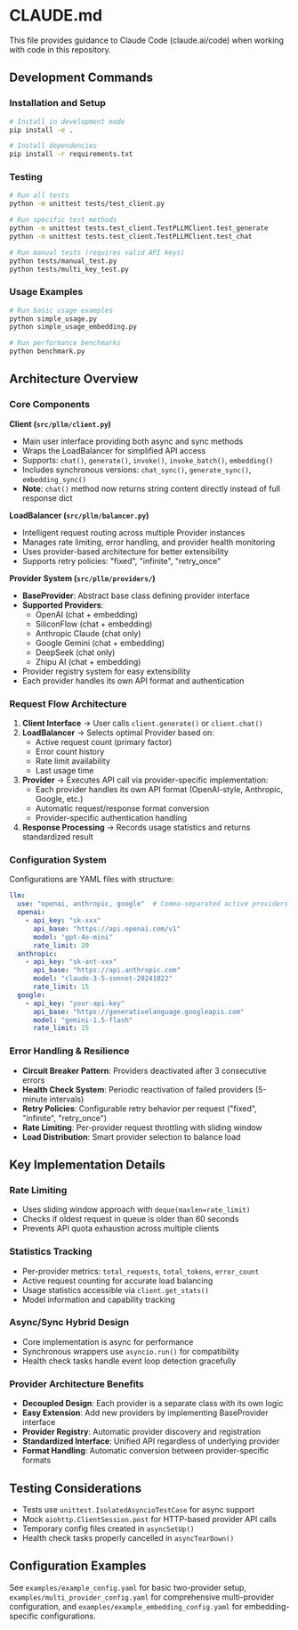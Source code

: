 # CLAUDE.md

This file provides guidance to Claude Code (claude.ai/code) when working with code in this repository.

## Development Commands

### Installation and Setup
```bash
# Install in development mode
pip install -e .

# Install dependencies
pip install -r requirements.txt
```

### Testing
```bash
# Run all tests
python -m unittest tests/test_client.py

# Run specific test methods
python -m unittest tests.test_client.TestPLLMClient.test_generate
python -m unittest tests.test_client.TestPLLMClient.test_chat

# Run manual tests (requires valid API keys)
python tests/manual_test.py
python tests/multi_key_test.py
```

### Usage Examples
```bash
# Run basic usage examples
python simple_usage.py
python simple_usage_embedding.py

# Run performance benchmarks
python benchmark.py
```

## Architecture Overview

### Core Components

**Client (`src/pllm/client.py`)**
- Main user interface providing both async and sync methods
- Wraps the LoadBalancer for simplified API access
- Supports: `chat()`, `generate()`, `invoke()`, `invoke_batch()`, `embedding()`
- Includes synchronous versions: `chat_sync()`, `generate_sync()`, `embedding_sync()`
- **Note**: `chat()` method now returns string content directly instead of full response dict

**LoadBalancer (`src/pllm/balancer.py`)**
- Intelligent request routing across multiple Provider instances
- Manages rate limiting, error handling, and provider health monitoring
- Uses provider-based architecture for better extensibility
- Supports retry policies: "fixed", "infinite", "retry_once"

**Provider System (`src/pllm/providers/`)**
- **BaseProvider**: Abstract base class defining provider interface
- **Supported Providers**:
  - OpenAI (chat + embedding)
  - SiliconFlow (chat + embedding) 
  - Anthropic Claude (chat only)
  - Google Gemini (chat + embedding)
  - DeepSeek (chat only)
  - Zhipu AI (chat + embedding)
- Provider registry system for easy extensibility
- Each provider handles its own API format and authentication
### Request Flow Architecture

1. **Client Interface** → User calls `client.generate()` or `client.chat()`
2. **LoadBalancer** → Selects optimal Provider based on:
   - Active request count (primary factor)
   - Error count history
   - Rate limit availability  
   - Last usage time
3. **Provider** → Executes API call via provider-specific implementation:
   - Each provider handles its own API format (OpenAI-style, Anthropic, Google, etc.)
   - Automatic request/response format conversion
   - Provider-specific authentication handling
4. **Response Processing** → Records usage statistics and returns standardized result

### Configuration System

Configurations are YAML files with structure:
```yaml
llm:
  use: "openai, anthropic, google"  # Comma-separated active providers
  openai:
    - api_key: "sk-xxx"
      api_base: "https://api.openai.com/v1"
      model: "gpt-4o-mini"
      rate_limit: 20
  anthropic:
    - api_key: "sk-ant-xxx"
      api_base: "https://api.anthropic.com"
      model: "claude-3-5-sonnet-20241022"
      rate_limit: 15
  google:
    - api_key: "your-api-key"
      api_base: "https://generativelanguage.googleapis.com"
      model: "gemini-1.5-flash"
      rate_limit: 15
```

### Error Handling & Resilience

- **Circuit Breaker Pattern**: Providers deactivated after 3 consecutive errors
- **Health Check System**: Periodic reactivation of failed providers (5-minute intervals)
- **Retry Policies**: Configurable retry behavior per request ("fixed", "infinite", "retry_once")
- **Rate Limiting**: Per-provider request throttling with sliding window
- **Load Distribution**: Smart provider selection to balance load

## Key Implementation Details

### Rate Limiting
- Uses sliding window approach with `deque(maxlen=rate_limit)`
- Checks if oldest request in queue is older than 60 seconds
- Prevents API quota exhaustion across multiple clients

### Statistics Tracking
- Per-provider metrics: `total_requests`, `total_tokens`, `error_count`
- Active request counting for accurate load balancing
- Usage statistics accessible via `client.get_stats()`
- Model information and capability tracking

### Async/Sync Hybrid Design
- Core implementation is async for performance
- Synchronous wrappers use `asyncio.run()` for compatibility
- Health check tasks handle event loop detection gracefully

### Provider Architecture Benefits
- **Decoupled Design**: Each provider is a separate class with its own logic
- **Easy Extension**: Add new providers by implementing BaseProvider interface
- **Provider Registry**: Automatic provider discovery and registration
- **Standardized Interface**: Unified API regardless of underlying provider
- **Format Handling**: Automatic conversion between provider-specific formats

## Testing Considerations

- Tests use `unittest.IsolatedAsyncioTestCase` for async support
- Mock `aiohttp.ClientSession.post` for HTTP-based provider API calls
- Temporary config files created in `asyncSetUp()`
- Health check tasks properly cancelled in `asyncTearDown()`

## Configuration Examples

See `examples/example_config.yaml` for basic two-provider setup, `examples/multi_provider_config.yaml` for comprehensive multi-provider configuration, and `examples/example_embedding_config.yaml` for embedding-specific configurations.